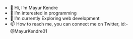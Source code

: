 - 👋 Hi, I’m Mayur Kendre
- 👀 I’m interested in programming
- 🌱 I’m currently Exploring web development
- 📫 How to reach me, you can connect me on Twitter, id:- @MayurKendre01


<!---
Mayur-00/Mayur-00 is a ✨ special ✨ repository because its `README.md` (this file) appears on your GitHub profile.
You can click the Preview link to take a look at your changes.
--->
